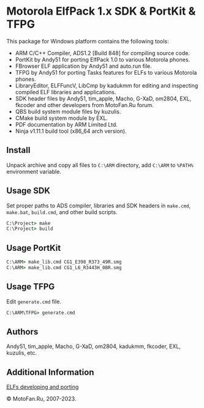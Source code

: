 Motorola ElfPack 1.x SDK & PortKit & TFPG
=========================================

This package for Windows platform contains the following tools:

* ARM C/C++ Compiler, ADS1.2 [Build 848] for compiling source code.
* PortKit by Andy51 for porting ElfPack 1.0 to various Motorola phones.
* FBrowser ELF application by Andy51 and auto.run file.
* TFPG by Andy51 for porting Tasks features for ELFs to various Motorola phones.
* LibraryEditor, ELFFuncV, LibCmp by kadukmm for editing and inspecting compiled ELF libraries and applications.
* SDK header files by Andy51, tim_apple, Macho, G-XaD, om2804, EXL, fkcoder and other developers from MotoFan.Ru forum.
* QBS build system module files by kuzulis.
* CMake build system module by EXL.
* PDF documentation by ARM Limited Ltd.
* Ninja v1.11.1 build tool (x86_64 arch version).

## Install

Unpack archive and copy all files to `C:\ARM` directory, add `C:\ARM` to `%PATH%` environment variable.

## Usage SDK

Set proper paths to ADS compiler, libraries and SDK headers in `make.cmd`, `make.bat`, `build.cmd`, and other build scripts.

```bat
C:\Project> make
C:\Project> build
```

## Usage PortKit

```bat
C:\ARM> make_lib.cmd CG1_E398_R373_49R.smg
C:\ARM> make_lib.cmd CG1_L6_R3443H_0BR.smg
```

## Usage TFPG

Edit `generate.cmd` file.

```bat
C:\ARM\TFPG> generate.cmd
```

## Authors

Andy51, tim_apple, Macho, G-XaD, om2804, kadukmm, fkcoder, EXL, kuzulis, etc.

## Additional Information

[ELFs developing and porting](https://forum.motofan.ru/index.php?showforum=184)

© MotoFan.Ru, 2007-2023.
